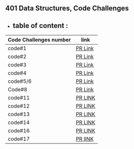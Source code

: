 
## 401 Data Structures, Code Challenges

 * ## table of content :


| Code Challenges number |  link |
------------------|-----------------|
code#1  | [PR Link](https://github.com/Suzan-Hiary/data-structures-and-algorithms/pull/19)
code#2 |[PR Link](https://github.com/Suzan-Hiary/data-structures-and-algorithms/pull/21)
code#3| [PR Link](https://github.com/Suzan-Hiary/data-structures-and-algorithms/pull/20)|
code#4 | [PR Link](https://github.com/Suzan-Hiary/data-structures-and-algorithms/pull/22)|
code#5/6 | [PR Link](https://github.com/Suzan-Hiary/data-structures-and-algorithms/pull/23)|
Code#8 | [PR Link](https://github.com/Suzan-Hiary/data-structures-and-algorithms/pull/24)|
|code#11 | [PR LINK](https://github.com/Suzan-Hiary/data-structures-and-algorithms/pull/26)||
code#12 | [PR LINK](https://github.com/Suzan-Hiary/data-structures-and-algorithms/pull/26)|
code#13| [PR LINK](https://github.com/Suzan-Hiary/data-structures-and-algorithms/pull/30)|
code#14| [PR LINK](https://github.com/Suzan-Hiary/data-structures-and-algorithms/pull/30)|
code#16|[PR LINK](https://github.com/Suzan-Hiary/data-structures-and-algorithms/pull/31)|
code#17|[PR lINK](https://github.com/Suzan-Hiary/data-structures-and-algorithms/pull/33)|
